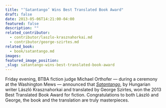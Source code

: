 ```yaml
---
title: "‘Satantango’ Wins Best Translated Book Award"
draft: false
date: 2013-05-06T14:21:00-04:00
featured: false
description: ""
related_contributor:
  - contributor/laszlo-krasznahorkai.md
  - contributor/george-szirtes.md
related_book:
  - book/satantango.md
images:
featured_image_position: 
_slug: satantango-wins-best-translated-book-award
---
```


Friday evening, BTBA fiction judge Michael Orthofer — during a ceremony at the Washington Mews — announced that [_Satantango_](http://ndbooks.com/book/satantango), by Hungarian writer László Krasznahorkai and translated by George Szirtes, won the 2013 Best Translated Book Award for fiction. Congratulations to both László and George, the book and the translation are truly masterpieces.

